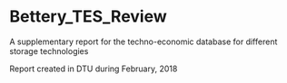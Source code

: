 # Bettery_TES_Review
A supplementary report for the techno-economic database for different storage technologies

Report created in DTU during February, 2018
